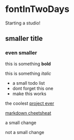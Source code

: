 # fontInTwoDays

Starting a studio!

## smaller title

### even smaller

this is something **bold**

this is something *italic*

* a small todo list
* dont forget this one
* make this works

the coolest [project ever](https://github.com/ESADTYPE-Amiens/fontInTwoDays)

[markdown cheetsheat](https://github.com/adam-p/markdown-here/wiki/Markdown-Cheatsheet)

a small change

not a small change